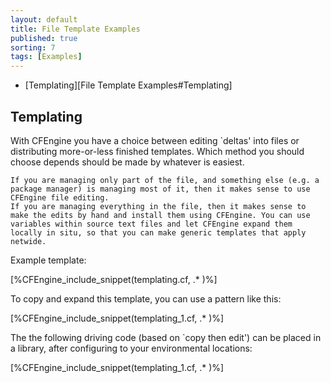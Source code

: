 ```yaml
---
layout: default
title: File Template Examples
published: true
sorting: 7
tags: [Examples]
---
```


* [Templating][File Template Examples#Templating]

## Templating

With CFEngine you have a choice between editing `deltas' into files or distributing more-or-less finished templates. Which method you should choose depends should be made by whatever is easiest.

    If you are managing only part of the file, and something else (e.g. a package manager) is managing most of it, then it makes sense to use CFEngine file editing.
    If you are managing everything in the file, then it makes sense to make the edits by hand and install them using CFEngine. You can use variables within source text files and let CFEngine expand them locally in situ, so that you can make generic templates that apply netwide.

Example template:


[%CFEngine_include_snippet(templating.cf, .* )%]


To copy and expand this template, you can use a pattern like this:


[%CFEngine_include_snippet(templating_1.cf, .* )%]

The the following driving code (based on `copy then edit') can be placed in a library, after configuring to your environmental locations:

[%CFEngine_include_snippet(templating_1.cf, .* )%]
